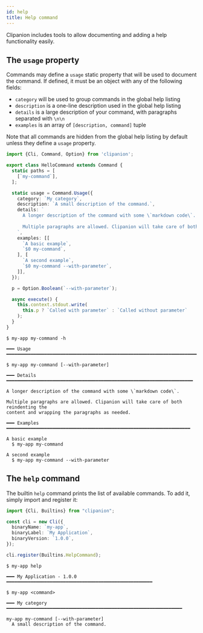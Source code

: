 ```yaml
---
id: help
title: Help command
---
```


Clipanion includes tools to allow documenting and adding a help functionality easily.

## The `usage` property

Commands may define a `usage` static property that will be used to document the command. If defined, it must be an object with any of the following fields:

- `category` will be used to group commands in the global help listing
- `description` is a one-line description used in the global help listing
- `details` is a large description of your command, with paragraphs separated with `\n\n`
- `examples` is an array of `[description, command]` tuple

Note that all commands are hidden from the global help listing by default unless they define a `usage` property.

```ts twoslash
import {Cli, Command, Option} from 'clipanion';

export class HelloCommand extends Command {
  static paths = [
    [`my-command`],
  ];

  static usage = Command.Usage({
    category: `My category`,
    description: `A small description of the command.`,
    details: `
      A longer description of the command with some \`markdown code\`.
      
      Multiple paragraphs are allowed. Clipanion will take care of both reindenting the content and wrapping the paragraphs as needed.
    `,
    examples: [[
      `A basic example`,
      `$0 my-command`,
    ], [
      `A second example`,
      `$0 my-command --with-parameter`,
    ]],
  });

  p = Option.Boolean(`--with-parameter`);

  async execute() {
    this.context.stdout.write(
      this.p ? `Called with parameter` : `Called without parameter`
    );
  }
}
```

```
$ my-app my-command -h
```

```
━━━ Usage ━━━━━━━━━━━━━━━━━━━━━━━━━━━━━━━━━━━━━━━━━━━━━━━━━━━━━━━━━━━━━━━━━━━━━━━

$ my-app my-command [--with-parameter]

━━━ Details ━━━━━━━━━━━━━━━━━━━━━━━━━━━━━━━━━━━━━━━━━━━━━━━━━━━━━━━━━━━━━━━━━━━━━

A longer description of the command with some \`markdown code\`.

Multiple paragraphs are allowed. Clipanion will take care of both reindenting the
content and wrapping the paragraphs as needed.

━━━ Examples ━━━━━━━━━━━━━━━━━━━━━━━━━━━━━━━━━━━━━━━━━━━━━━━━━━━━━━━━━━━━━━━━━━━━

A basic example
  $ my-app my-command

A second example
  $ my-app my-command --with-parameter
```

## The `help` command

The builtin `help` command prints the list of available commands. To add it, simply import and register it:

```ts
import {Cli, Builtins} from "clipanion";

const cli = new Cli({
  binaryName: `my-app`,
  binaryLabel: `My Application`,
  binaryVersion: `1.0.0`,
});

cli.register(Builtins.HelpCommand);
```

```
$ my-app help
```

```
━━━ My Application - 1.0.0 ━━━━━━━━━━━━━━━━━━━━━━━━━━━━━━━━━━━━━━━━━━━━━━━━━━━━━━

$ my-app <command>

━━━ My category ━━━━━━━━━━━━━━━━━━━━━━━━━━━━━━━━━━━━━━━━━━━━━━━━━━━━━━━━━━━━━━━━━

my-app my-command [--with-parameter]
  A small description of the command.
```
